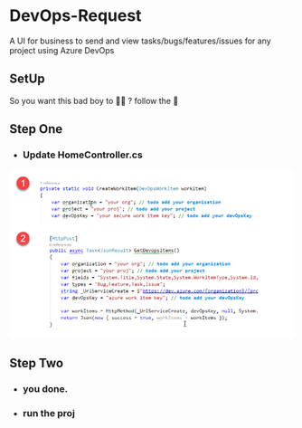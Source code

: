 # DevOps-Request
A UI for business to send and view tasks/bugs/features/issues for any project using Azure DevOps

## SetUp
So you want this bad boy to 🏃‍♂️ ?
follow the 📃

## Step One
* ### Update HomeController.cs 
![HomeController.cs](https://github.com/NicholasSaravia/DevOps-Request/blob/master/DevOps.Request/readme/homecontroller.png)


## Step Two
* ### you done.
* ### run the proj

